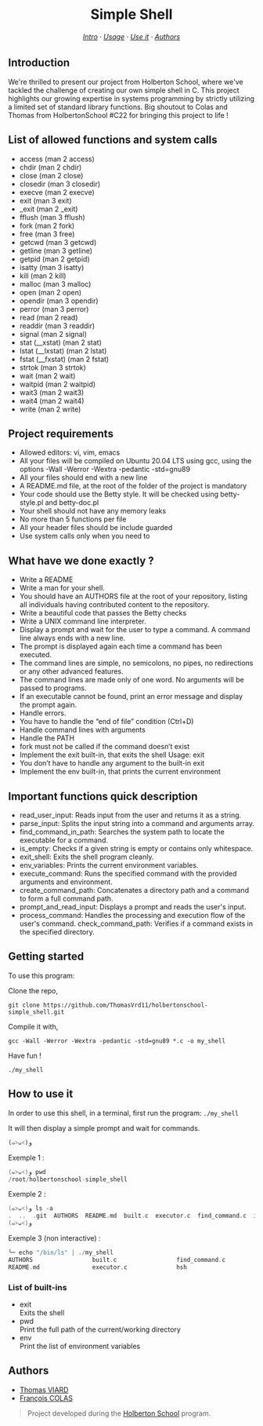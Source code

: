 <div align="center">
    <h1>Simple Shell </h1>
    <h6>
    <a href="#introduction">Intro</a>
    ·
    <a href="#usage">Usage</a>
    ·
    <a href="#howto">Use it</a>
    ·
    <a href="#authors">Authors</a>
  </h6>
</div>

<h2 id="introduction">Introduction</h2>

We're thrilled to present our project from Holberton School, where we've tackled the challenge of creating our own simple shell in C. This project highlights our growing expertise in systems programming by strictly utilizing a limited set of standard library functions.
Big shoutout to Colas and Thomas from HolbertonSchool #C22 for bringing this project to life !

## List of allowed functions and system calls

* access (man 2 access)
* chdir (man 2 chdir)
* close (man 2 close)
* closedir (man 3 closedir)
* execve (man 2 execve)
* exit (man 3 exit)
* _exit (man 2 _exit)
* fflush (man 3 fflush)
* fork (man 2 fork)
* free (man 3 free)
* getcwd (man 3 getcwd)
* getline (man 3 getline)
* getpid (man 2 getpid)
* isatty (man 3 isatty)
* kill (man 2 kill)
* malloc (man 3 malloc)
* open (man 2 open)
* opendir (man 3 opendir)
* perror (man 3 perror)
* read (man 2 read)
* readdir (man 3 readdir)
* signal (man 2 signal)
* stat (__xstat) (man 2 stat)
* lstat (__lxstat) (man 2 lstat)
* fstat (__fxstat) (man 2 fstat)
* strtok (man 3 strtok)
* wait (man 2 wait)
* waitpid (man 2 waitpid)
* wait3 (man 2 wait3)
* wait4 (man 2 wait4)
* write (man 2 write)

## Project requirements
- Allowed editors: vi, vim, emacs
- All your files will be compiled on Ubuntu 20.04 LTS using gcc, using the options -Wall -Werror -Wextra -pedantic -std=gnu89
- All your files should end with a new line
- A README.md file, at the root of the folder of the project is mandatory
- Your code should use the Betty style. It will be checked using betty-style.pl and betty-doc.pl
- Your shell should not have any memory leaks
- No more than 5 functions per file
- All your header files should be include guarded
- Use system calls only when you need to

## What have we done exactly ?

- Write a README
- Write a man for your shell.
- You should have an AUTHORS file at the root of your repository, listing all individuals having contributed content to the repository. 
- Write a beautiful code that passes the Betty checks
- Write a UNIX command line interpreter.
- Display a prompt and wait for the user to type a command. A command line always ends with a new line.
- The prompt is displayed again each time a command has been executed.
- The command lines are simple, no semicolons, no pipes, no redirections or any other advanced features.
- The command lines are made only of one word. No arguments will be passed to programs.
- If an executable cannot be found, print an error message and display the prompt again.
- Handle errors.
- You have to handle the “end of file” condition (Ctrl+D)
- Handle command lines with arguments
- Handle the PATH
- fork must not be called if the command doesn’t exist
- Implement the exit built-in, that exits the shell
Usage: exit
- You don’t have to handle any argument to the built-in exit
- Implement the env built-in, that prints the current environment

## Important functions quick description

- read_user_input: Reads input from the user and returns it as a string.
- parse_input: Splits the input string into a command and arguments array.
- find_command_in_path: Searches the system path to locate the executable for a command.
- is_empty: Checks if a given string is empty or contains only whitespace.
- exit_shell: Exits the shell program cleanly.
- env_variables: Prints the current environment variables.
- execute_command: Runs the specified command with the provided arguments and environment.
- create_command_path: Concatenates a directory path and a command to form a full command path.
- prompt_and_read_input: Displays a prompt and reads the user's input.
- process_command: Handles the processing and execution flow of the user's command.
check_command_path: Verifies if a command exists in the specified directory.
<h2 id="usage">Getting started</h2>

To use this program:

Clone the repo,

    git clone https://github.com/ThomasVrd11/holbertonschool-simple_shell.git

Compile it with,

    gcc -Wall -Werror -Wextra -pedantic -std=gnu89 *.c -o my_shell

Have fun !

    ./my_shell

<h2 id="howto">How to use it</h2>

In order to use this shell, in a terminal, first run the program:
`./my_shell`

It will then display a simple prompt and wait for commands.

`(๑˃ᴗ˂)ﻭ`

Exemple 1 :
```c
(๑˃ᴗ˂)ﻭ pwd
/root/holbertonschool-simple_shell
```
Exemple 2 :
```c
(๑˃ᴗ˂)ﻭ ls -a
.  ..  .git  AUTHORS  README.md  built.c  executor.c  find_command.c  input.c  input_process.c  main.c  man_1_simple_shell.1  my_shell  parser.c  shell.h  utility.c
(๑˃ᴗ˂)ﻭ
```
Exemple 3 (non interactive) :
````c
╰─ echo "/bin/ls" | ./my_shell                                                                                                                                            ─╯
AUTHORS                 built.c                 find_command.c          input.c                 main.c                  my_shell                shell.h
README.md               executor.c              hsh                     input_process.c         man_1_simple_shell.1    parser.c                utility.c
``````

### List of built-ins
* exit  
    Exits the shell
* pwd  
    Print the full path of the current/working directory
* env   
    Print the list of environment variables
<h2 id="authors">Authors</h2>

- [Thomas VIARD](https://github.com/ThomasVrd11)
- [François COLAS](https://github.com/fgmcolas)

> Project developed during the [Holberton School](https://www.holbertonschool.com/) program.
